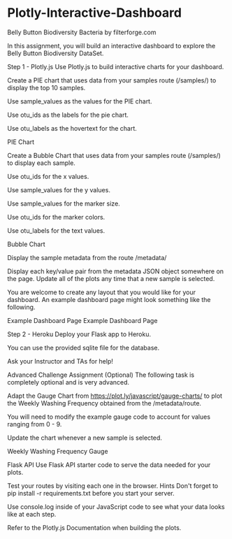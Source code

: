 # Plotly-Interactive-Dashboard
Belly Button Biodiversity
Bacteria by filterforge.com

In this assignment, you will build an interactive dashboard to explore the Belly Button Biodiversity DataSet.

Step 1 - Plotly.js
Use Plotly.js to build interactive charts for your dashboard.

Create a PIE chart that uses data from your samples route (/samples/<sample>) to display the top 10 samples.

Use sample_values as the values for the PIE chart.

Use otu_ids as the labels for the pie chart.

Use otu_labels as the hovertext for the chart.

PIE Chart

Create a Bubble Chart that uses data from your samples route (/samples/<sample>) to display each sample.

Use otu_ids for the x values.

Use sample_values for the y values.

Use sample_values for the marker size.

Use otu_ids for the marker colors.

Use otu_labels for the text values.

Bubble Chart

Display the sample metadata from the route /metadata/<sample>

Display each key/value pair from the metadata JSON object somewhere on the page.
Update all of the plots any time that a new sample is selected.

You are welcome to create any layout that you would like for your dashboard. An example dashboard page might look something like the following.

Example Dashboard Page Example Dashboard Page

Step 2 - Heroku
Deploy your Flask app to Heroku.

You can use the provided sqlite file for the database.

Ask your Instructor and TAs for help!

Advanced Challenge Assignment (Optional)
The following task is completely optional and is very advanced.

Adapt the Gauge Chart from https://plot.ly/javascript/gauge-charts/ to plot the Weekly Washing Frequency obtained from the /metadata/<sample>route.

You will need to modify the example gauge code to account for values ranging from 0 - 9.

Update the chart whenever a new sample is selected.

Weekly Washing Frequency Gauge

Flask API
Use Flask API starter code to serve the data needed for your plots.

Test your routes by visiting each one in the browser.
Hints
Don't forget to pip install -r requirements.txt before you start your server.

Use console.log inside of your JavaScript code to see what your data looks like at each step.

Refer to the Plotly.js Documentation when building the plots.
